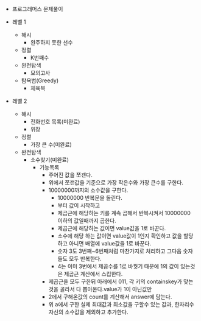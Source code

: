 * 프로그래머스 문제풀이

* 레벨 1
    - 해시
        + 완주하지 못한 선수
    - 정렬
        + K번째수
    - 완전탐색
        + 모의고사
    - 탐욕법(Greedy)
        + 체육복
        
* 레벨 2
    - 해시
        + 전화번호 목록(미완료)
        + 위장
    - 정렬
        + 가장 큰 수(미완료)
    - 완전탐색
        + 소수찾기(미완료)
            + 기능목록
                + 주어진 값을 쪼갠다.
                + 위에서 쪼갠값을 기준으로 가장 작은수와 가장 큰수를 구한다.
                + 10000000까지의 소수값을 구한다.
                    + 10000000 반복문을 돌린다.
                    + 부터 값이 시작하고
                    + 제곱근에 해당하는 키를 계속 곱해서 반복시켜서 10000000이하의 값일때까지 곱한다.
                    + 제곱근에 해당하는 값이면 value값을 1로 바꾼다.
                    + 소수에 해당 하는 값이면 value값이 1인지 확인하고  값을 할당하고 아니면 배열에 value값을 1로 바꾼다.
                    + 숫자 3도 3번째~6번째처럼 마찬가지로 처리하고 그다음 숫자들도 모두 반복한다.
                    + 4는 이미 3번에서 제곱수를 1로 바꿧기 때문에 1의 값이 있는것은 제곱근 계산에서 스킵한다. 
                + 제곱근을 모두 구한뒤 아래에서 011, 각 키의 containskey가 맞는것을 골라서 다 뽑아온다.value가 1이 아닌값만
                + 2에서 구해온값의 count를 계산해서 answer에 담는다.
                + 위 a에서 구한 실제 최대값과 최소값을 구할수 있는 값과, 한자리수 자신의 소수값을 제외하고 추가한다.